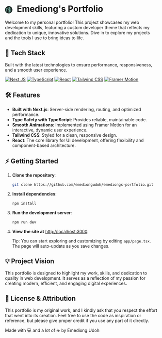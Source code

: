 # <img src="/app/icon.png" height="24" alt="Logo" style="vertical-align:middle; margin-right: 8px;" /> Emediong's Portfolio

Welcome to my personal portfolio! This project showcases my web development skills, featuring a custom developer theme that reflects my dedication to unique, innovative solutions. Dive in to explore my projects and the tools I use to bring ideas to life.

## 🌟 Tech Stack

Built with the latest technologies to ensure performance, responsiveness, and a smooth user experience.

[![Next JS](https://img.shields.io/badge/Next.js-black?style=for-the-badge&logo=next.js&logoColor=white)](https://nextjs.org)
[![TypeScript](https://img.shields.io/badge/TypeScript-blue?style=for-the-badge&logo=typescript&logoColor=white)](https://www.typescriptlang.org/)
[![React](https://img.shields.io/badge/React-20232A?style=for-the-badge&logo=react&logoColor=61DAFB)](https://reactjs.org/)
[![Tailwind CSS](https://img.shields.io/badge/TailwindCSS-38B2AC?style=for-the-badge&logo=tailwind-css&logoColor=white)](https://tailwindcss.com/)
[![Framer Motion](https://img.shields.io/badge/Framer%20Motion-0055FF?style=for-the-badge&logo=framer&logoColor=white)](https://www.framer.com/motion/)

## 🛠 Features

- **Built with Next.js**: Server-side rendering, routing, and optimized performance.
- **Type Safety with TypeScript**: Provides reliable, maintainable code.
- **Smooth Animations**: Implemented using Framer Motion for an interactive, dynamic user experience.
- **Tailwind CSS**: Styled for a clean, responsive design.
- **React**: The core library for UI development, offering flexibility and component-based architecture.

## ⚡️ Getting Started

1. **Clone the repository**:

   ```bash
   git clone https://github.com/emediongudoh/emediongs-portfolio.git
   ```

2. **Install dependencies**:

   ```bash
   npm install
   ```

3. **Run the development server**:

   ```bash
   npm run dev
   ```

4. **View the site at** [http://localhost:3000](http://localhost:3000).

   Tip: You can start exploring and customizing by editing `app/page.tsx`. The page will auto-update as you save changes.

## 💡 Project Vision

This portfolio is designed to highlight my work, skills, and dedication to quality in web development. It serves as a reflection of my passion for creating modern, efficient, and engaging digital experiences.

## 📜 License & Attribution

This portfolio is my original work, and I kindly ask that you respect the effort that went into its creation. Feel free to use the code as inspiration or reference, but please give proper credit if you use any part of it directly.

Made with 💻 and a lot of ☕ by Emediong Udoh
